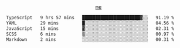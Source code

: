 <p align="center">
  <samp>
    <a href="https://yiwwhl.com">me</a>
  </samp>
</p>

<!--START_SECTION:waka-->

```txt
TypeScript   9 hrs 57 mins   ██████████████████████▓░░   91.19 %
YAML         29 mins         █░░░░░░░░░░░░░░░░░░░░░░░░   04.56 %
JavaScript   15 mins         ▓░░░░░░░░░░░░░░░░░░░░░░░░   02.31 %
SCSS         6 mins          ▒░░░░░░░░░░░░░░░░░░░░░░░░   00.97 %
Markdown     2 mins          ░░░░░░░░░░░░░░░░░░░░░░░░░   00.31 %
```

<!--END_SECTION:waka-->